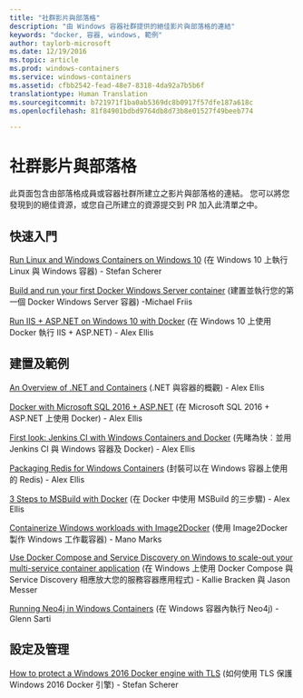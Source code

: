 ```yaml
---
title: "社群影片與部落格"
description: "由 Windows 容器社群提供的絕佳影片與部落格的連結"
keywords: "docker, 容器, windows, 範例"
author: taylorb-microsoft
ms.date: 12/19/2016
ms.topic: article
ms.prod: windows-containers
ms.service: windows-containers
ms.assetid: cfbb2542-fead-48e7-8318-4da92a7b5b6f
translationtype: Human Translation
ms.sourcegitcommit: b721971f1ba0ab5369dc8b0917f57dfe187a618c
ms.openlocfilehash: 81f84901bdbd9764db8d73b8e01527f49beeb774

---
```


# 社群影片與部落格
此頁面包含由部落格成員或容器社群所建立之影片與部落格的連結。  您可以將您發現到的絕佳資源，或您自己所建立的資源提交到 PR 加入此清單之中。

## 快速入門
[Run Linux and Windows Containers on Windows 10](https://stefanscherer.github.io/run-linux-and-windows-containers-on-windows-10/) (在 Windows 10 上執行 Linux 與 Windows 容器) - Stefan Scherer

[Build and run your first Docker Windows Server container](https://blog.docker.com/2016/09/build-your-first-docker-windows-server-container/) (建置並執行您的第一個 Docker Windows Server 容器) -Michael Friis

[Run IIS + ASP.NET on Windows 10 with Docker](http://blog.alexellis.io/run-iis-asp-net-on-windows-10-with-docker/) (在 Windows 10 上使用 Docker 執行 IIS + ASP.NET) - Alex Ellis


## 建置及範例
[An Overview of .NET and Containers](http://blog.alexellis.io/docker-dotnet-containers/) (.NET 與容器的概觀) - Alex Ellis

[Docker with Microsoft SQL 2016 + ASP.NET](http://blog.alexellis.io/docker-does-sql2016-aspnet/) (在 Microsoft SQL 2016 + ASP.NET 上使用 Docker) - Alex Ellis

[First look: Jenkins CI with Windows Containers and Docker](http://blog.alexellis.io/continuous-integration-docker-windows-containers/) (先睹為快︰並用 Jenkins CI 與 Windows 容器及 Docker) - Alex Ellis

[Packaging Redis for Windows Containers](http://blog.alexellis.io/packaging-windows-containers/) (封裝可以在 Windows 容器上使用的 Redis) - Alex Ellis

[3 Steps to MSBuild with Docker](http://blog.alexellis.io/3-steps-to-msbuild-with-docker/) (在 Docker 中使用 MSBuild 的三步驟) - Alex Ellis

[Containerize Windows workloads with Image2Docker](https://blog.docker.com/2016/10/containerize-windows-workloads-image2docker/) (使用 Image2Docker 製作 Windows 工作載容器) - Mano Marks

[Use Docker Compose and Service Discovery on Windows to scale-out your multi-service container application](https://blogs.technet.microsoft.com/virtualization/2016/10/18/use-docker-compose-and-service-discovery-on-windows-to-scale-out-your-multi-service-container-application/) (在 Windows 上使用 Docker Compose 與 Service Discovery 相應放大您的服務容器應用程式) - Kallie Bracken 與 Jason Messer

[Running Neo4j in Windows Containers](http://glennsarti.github.io/blog/neo4j-nano-containers) (在 Windows 容器內執行 Neo4j) - Glenn Sarti

## 設定及管理
[How to protect a Windows 2016 Docker engine with TLS](https://stefanscherer.github.io/protecting-a-windows-2016-docker-engine-with-tls/) (如何使用 TLS 保護 Windows 2016 Docker 引擎) - Stefan Scherer



<!--HONumber=Dec16_HO3-->


